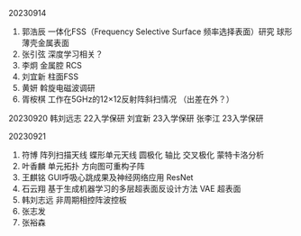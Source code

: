 20230914
1. 郭浩辰 一体化FSS（Frequency Selective Surface 频率选择表面）研究 
			 球形薄壳金属表面
2. 张引弦 深度学习相关？
3. 李炯 金属腔 RCS 
4. 刘宜新 柱面FSS
5. 黄妍 斡旋电磁波调研
6. 胥桉棋 工作在5GHz的12×12反射阵斜扫情况 （出差在外？）

20230920
韩刘远志  22入学保研
刘宜新	  23入学保研
张李江      23入学保研

20230921
1. 符博 阵列扫描天线 蝶形单元天线 圆极化 轴比 交叉极化 蒙特卡洛分析
2. 叶香麟 单元拓扑 方向图可重构子阵
3. 王麒铭 GUI呼吸心跳成果及神经网络应用  ResNet
4. 石云翔 基于生成机器学习的多层超表面反设计方法 VAE 超表面 
5. 韩刘志远 非周期相控阵波控板 
6. 张志发
7. 张裕森
<!--stackedit_data:
eyJoaXN0b3J5IjpbLTE1NDQyNTY3NDgsMTY1NDM1MjU2NiwtNj
cwNDg4NjE1LC00ODk5MzQ5NDAsLTYyODQwNjEyOCwtMTY0MDQw
NzQ0MSwtMTExMTYwMzgwNl19
-->